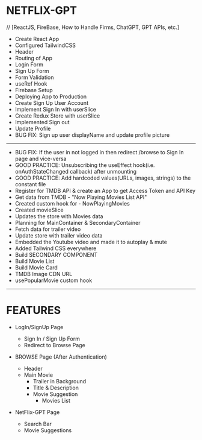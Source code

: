# NETFLIX-GPT
// [ReactJS, FireBase, How to Handle Firms, ChatGPT, GPT APIs, etc.]
- Create React App
- Configured TailwindCSS
- Header
- Routing of App
- Login Form
- Sign Up Form
- Form Validation
- useRef Hook
- Firebase Setup
- Deploying App to Production
- Create Sign Up User Account
- Implement Sign In with userSlice
- Create Redux Store with userSlice 
- Implemented Sign out
- Update Profile
- BUG FIX: Sign up user displayName and update profile picture
---------------------------------------------------------------------------------------------------------
- BUG FIX: If the user in not logged in then redirect /browse to Sign In page and vice-versa
- GOOD PRACTICE: Unsubscribing the useEffect hook(i.e. onAuthStateChanged callback) after unmounting
- GOOD PRACTICE: Add hardcoded values(URLs, images, strings) to the constant file
- Register for TMDB API & create an App to get Access Token and API Key
- Get data from TMDB - "Now Playing Movies List API"
- Created custom hook for - NowPlayingMovies
- Created movieSlice
- Updates the store with Movies data
- Planning for MainContainer & SecondaryContainer 
- Fetch data for trailer video
- Update store with trailer video data
- Embedded the Youtube video and made it to autoplay & mute 
- Added Tailwind CSS everywhere
- Build SECONDARY COMPONENT
- Build Movie List
- Build Movie Card
- TMDB Image CDN URL
- usePopularMovie custom hook
----------------------------------------------------------------------------------------------------------


# FEATURES
* LogIn/SignUp Page
    - Sign In / Sign Up Form
    - Redirect to Browse Page

* BROWSE Page (After Authentication)
    - Header
    - Main Movie
        - Trailer in Background
        - Title & Description
        - Movie Suggestion
            - Movies List 

* NetFlix-GPT Page
    - Search Bar
    - Movie Suggestions
